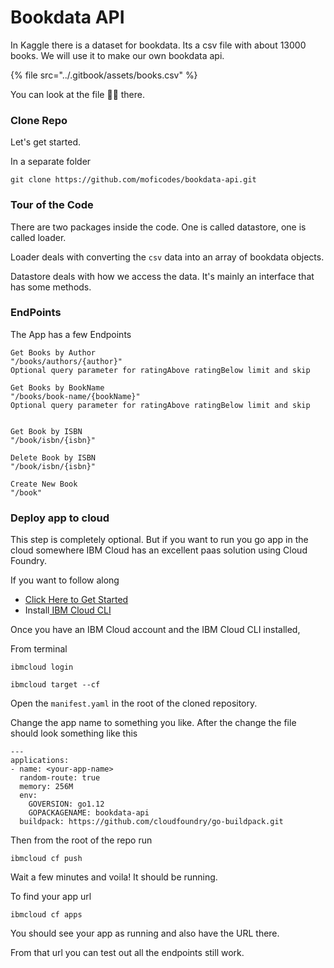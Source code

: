 # Bookdata API

In Kaggle there is a dataset for bookdata. Its a csv file with about 13000 books. We will use it to make our own bookdata api.

{% file src="../.gitbook/assets/books.csv" %}

You can look at the file ☝🏼 there.

### Clone Repo

Let's get started.

In a separate folder

```text
git clone https://github.com/moficodes/bookdata-api.git
```

### Tour of the Code

There are two packages inside the code. One is called datastore, one is called loader.

Loader deals with converting the `csv` data into an array of bookdata objects.

Datastore deals with how we access the data. It's mainly an interface that has some methods. 

### EndPoints

The App has a few Endpoints

```text
Get Books by Author
"/books/authors/{author}" 
Optional query parameter for ratingAbove ratingBelow limit and skip

Get Books by BookName
"/books/book-name/{bookName}"
Optional query parameter for ratingAbove ratingBelow limit and skip


Get Book by ISBN
"/book/isbn/{isbn}"

Delete Book by ISBN
"/book/isbn/{isbn}"

Create New Book
"/book"
```



### Deploy app to cloud

This step is completely optional. But if you want to run you go app in the cloud somewhere IBM Cloud has an excellent paas solution using Cloud Foundry.

If you want to follow along

*  [Click Here to Get Started](https://cloud.ibm.com/registration?cm_mmc=Email_Events-_-Developer_Innovation-_-WW_WW-_-advocates:roger-osorio,eherrer\title:buildyourfirstapiwithgolang-newyorkcity-08212019\eventid:5d48e3b2c60e6be4b7305a2e\date:Aug2019\type:workshop\team:global-devadvgrp-newyork\city:newyorkcity\country:unitedstates&cm_mmca1=000019RS&cm_mmca2=10004805&cm_mmca3=M99938765&eventid=5d48e3b2c60e6be4b7305a2e&cvosrc=email.Events.M99938765&cvo_campaign=000019RS)
* Install[ IBM Cloud CLI](https://cloud.ibm.com/docs/cli?topic=cloud-cli-install-ibmcloud-cli#shell_install)

Once you have an IBM Cloud account and the IBM Cloud CLI installed,

From terminal

```text
ibmcloud login
```

```text
ibmcloud target --cf
```

Open the `manifest.yaml` in the root of the cloned repository.

Change the app name to something you like. After the change the file should look something like this

```text
---
applications:
- name: <your-app-name>
  random-route: true
  memory: 256M
  env:
    GOVERSION: go1.12
    GOPACKAGENAME: bookdata-api
  buildpack: https://github.com/cloudfoundry/go-buildpack.git
```

Then from the root of the repo run

```text
ibmcloud cf push
```

Wait a few minutes and voila! It should be running. 

 To find your app url 

```text
ibmcloud cf apps
```

You should see your app as running and also have the URL there.

From that url you can test out all the endpoints still work.


